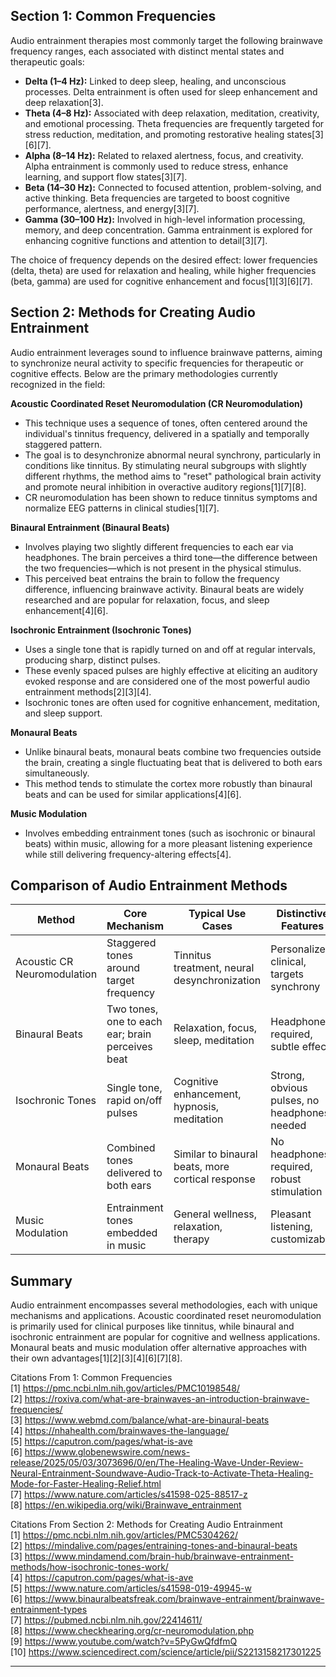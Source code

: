 ## Section 1: Common Frequencies
Audio entrainment therapies most commonly target the following brainwave frequency ranges, each associated with distinct mental states and therapeutic goals:

- **Delta (1–4 Hz):** Linked to deep sleep, healing, and unconscious processes. Delta entrainment is often used for sleep enhancement and deep relaxation[3].
- **Theta (4–8 Hz):** Associated with deep relaxation, meditation, creativity, and emotional processing. Theta frequencies are frequently targeted for stress reduction, meditation, and promoting restorative healing states[3][6][7].
- **Alpha (8–14 Hz):** Related to relaxed alertness, focus, and creativity. Alpha entrainment is commonly used to reduce stress, enhance learning, and support flow states[3][7].
- **Beta (14–30 Hz):** Connected to focused attention, problem-solving, and active thinking. Beta frequencies are targeted to boost cognitive performance, alertness, and energy[3][7].
- **Gamma (30–100 Hz):** Involved in high-level information processing, memory, and deep concentration. Gamma entrainment is explored for enhancing cognitive functions and attention to detail[3][7].

The choice of frequency depends on the desired effect: lower frequencies (delta, theta) are used for relaxation and healing, while higher frequencies (beta, gamma) are used for cognitive enhancement and focus[1][3][6][7].


## Section 2: Methods for Creating Audio Entrainment

Audio entrainment leverages sound to influence brainwave patterns, aiming to synchronize neural activity to specific frequencies for therapeutic or cognitive effects. Below are the primary methodologies currently recognized in the field:

**Acoustic Coordinated Reset Neuromodulation (CR Neuromodulation)**

- This technique uses a sequence of tones, often centered around the individual's tinnitus frequency, delivered in a spatially and temporally staggered pattern.
- The goal is to desynchronize abnormal neural synchrony, particularly in conditions like tinnitus. By stimulating neural subgroups with slightly different rhythms, the method aims to "reset" pathological brain activity and promote neural inhibition in overactive auditory regions[1][7][8].
- CR neuromodulation has been shown to reduce tinnitus symptoms and normalize EEG patterns in clinical studies[1][7].

**Binaural Entrainment (Binaural Beats)**

- Involves playing two slightly different frequencies to each ear via headphones. The brain perceives a third tone—the difference between the two frequencies—which is not present in the physical stimulus.
- This perceived beat entrains the brain to follow the frequency difference, influencing brainwave activity. Binaural beats are widely researched and are popular for relaxation, focus, and sleep enhancement[4][6].

**Isochronic Entrainment (Isochronic Tones)**

- Uses a single tone that is rapidly turned on and off at regular intervals, producing sharp, distinct pulses.
- These evenly spaced pulses are highly effective at eliciting an auditory evoked response and are considered one of the most powerful audio entrainment methods[2][3][4].
- Isochronic tones are often used for cognitive enhancement, meditation, and sleep support.

**Monaural Beats**

- Unlike binaural beats, monaural beats combine two frequencies outside the brain, creating a single fluctuating beat that is delivered to both ears simultaneously.
- This method tends to stimulate the cortex more robustly than binaural beats and can be used for similar applications[4][6].

**Music Modulation**

- Involves embedding entrainment tones (such as isochronic or binaural beats) within music, allowing for a more pleasant listening experience while still delivering frequency-altering effects[4].

## Comparison of Audio Entrainment Methods

| Method                     | Core Mechanism                                 | Typical Use Cases                                | Distinctive Features                        |
|----------------------------|------------------------------------------------|--------------------------------------------------|---------------------------------------------|
| Acoustic CR Neuromodulation| Staggered tones around target frequency        | Tinnitus treatment, neural desynchronization     | Personalized, clinical, targets synchrony   |
| Binaural Beats             | Two tones, one to each ear; brain perceives beat| Relaxation, focus, sleep, meditation             | Headphones required, subtle effect          |
| Isochronic Tones           | Single tone, rapid on/off pulses               | Cognitive enhancement, hypnosis, meditation      | Strong, obvious pulses, no headphones needed|
| Monaural Beats             | Combined tones delivered to both ears          | Similar to binaural beats, more cortical response| No headphones required, robust stimulation  |
| Music Modulation           | Entrainment tones embedded in music            | General wellness, relaxation, therapy            | Pleasant listening, customizable            |

## Summary

Audio entrainment encompasses several methodologies, each with unique mechanisms and applications. Acoustic coordinated reset neuromodulation is primarily used for clinical purposes like tinnitus, while binaural and isochronic entrainment are popular for cognitive and wellness applications. Monaural beats and music modulation offer alternative approaches with their own advantages[1][2][3][4][6][7][8].

Citations From 1: Common Frequencies  <br>
[1] https://pmc.ncbi.nlm.nih.gov/articles/PMC10198548/  <br>
[2] https://roxiva.com/what-are-brainwaves-an-introduction-brainwave-frequencies/  <br>
[3] https://www.webmd.com/balance/what-are-binaural-beats  <br>
[4] https://nhahealth.com/brainwaves-the-language/  <br>
[5] https://caputron.com/pages/what-is-ave  <br>
[6] https://www.globenewswire.com/news-release/2025/05/03/3073696/0/en/The-Healing-Wave-Under-Review-Neural-Entrainment-Soundwave-Audio-Track-to-Activate-Theta-Healing-Mode-for-Faster-Healing-Relief.html  <br>
[7] https://www.nature.com/articles/s41598-025-88517-z  <br>
[8] https://en.wikipedia.org/wiki/Brainwave_entrainment  <br>

Citations From Section 2: Methods for Creating Audio Entrainment  <br>
[1] https://pmc.ncbi.nlm.nih.gov/articles/PMC5304262/  <br>
[2] https://mindalive.com/pages/entraining-tones-and-binaural-beats  <br>
[3] https://www.mindamend.com/brain-hub/brainwave-entrainment-methods/how-isochronic-tones-work/  <br>
[4] https://caputron.com/pages/what-is-ave  <br>
[5] https://www.nature.com/articles/s41598-019-49945-w  <br>
[6] https://www.binauralbeatsfreak.com/brainwave-entrainment/brainwave-entrainment-types  <br>
[7] https://pubmed.ncbi.nlm.nih.gov/22414611/  <br>
[8] https://www.checkhearing.org/cr-neuromodulation.php  <br>
[9] https://www.youtube.com/watch?v=5PyGwQfdfmQ  <br>
[10] https://www.sciencedirect.com/science/article/pii/S2213158217301225  <br>



---
